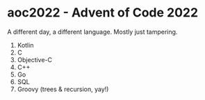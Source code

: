 # aoc2022 - Advent of Code 2022

A different day, a different language. Mostly just tampering.

1. Kotlin
2. C
3. Objective-C
4. C++
5. Go
6. SQL
7. Groovy (trees & recursion, yay!)
